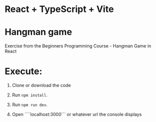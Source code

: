 # React + TypeScript + Vite

# Hangman game
Exercise from the Beginners Programming Course - Hangman Game in React

# Execute:

1. Clone or download the code

2. Run ``` npm install ```.

3. Run ``` npm run dev ```.

4. Open ````localhost:3000``` or whatever url the console displays